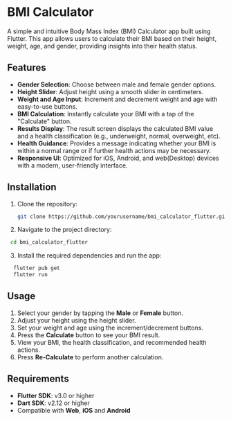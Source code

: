 # BMI Calculator

A simple and intuitive Body Mass Index (BMI) Calculator app built using Flutter. This app allows users to calculate their BMI based on their height, weight, age, and gender, providing insights into their health status.

## Features

- **Gender Selection**: Choose between male and female gender options.
- **Height Slider**: Adjust height using a smooth slider in centimeters.
- **Weight and Age Input**: Increment and decrement weight and age with easy-to-use buttons.
- **BMI Calculation**: Instantly calculate your BMI with a tap of the "Calculate" button.
- **Results Display**: The result screen displays the calculated BMI value and a health classification (e.g., underweight, normal, overweight, etc).
- **Health Guidance**: Provides a message indicating whether your BMI is within a normal range or if further health actions may be necessary.
- **Responsive UI**: Optimized for iOS, Android, and web(Desktop) devices with a modern, user-friendly interface.

## Installation

1. Clone the repository:

   ```bash
   git clone https://github.com/yourusername/bmi_calculator_flutter.git```
   
2. Navigate to the project directory:
  ```bash
   cd bmi_calculator_flutter
  ```
3. Install the required dependencies and run the app:
  ```bash
    flutter pub get
    flutter run
  ```

## Usage

1. Select your gender by tapping the **Male** or **Female** button.
2. Adjust your height using the height slider.
3. Set your weight and age using the increment/decrement buttons.
4. Press the **Calculate** button to see your BMI result.
5. View your BMI, the health classification, and recommended health actions.
6. Press **Re-Calculate** to perform another calculation.

## Requirements

- **Flutter SDK**: v3.0 or higher
- **Dart SDK**: v2.12 or higher
- Compatible with **Web**, **iOS** and **Android** 

